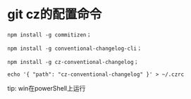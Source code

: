 # git cz的配置命令

```
npm install -g commitizen；

npm install -g conventional-changelog-cli；

npm install -g cz-conventional-changelog；

echo '{ "path": "cz-conventional-changelog" }' > ~/.czrc
```

tip: win在powerShell上运行
